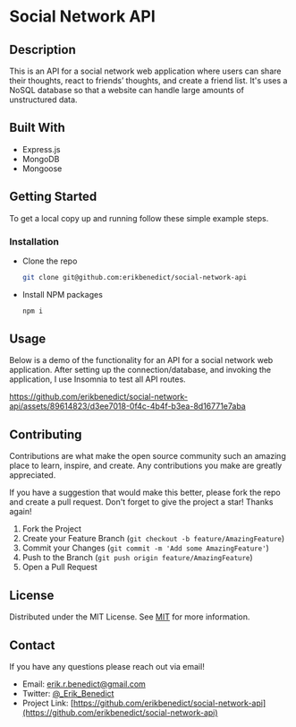 # Social Network API

## Description

This is an API for a social network web application where users can share their thoughts, react to friends’ thoughts, and create a friend list. It's uses a NoSQL database so that a website can handle large amounts of unstructured data.

## Built With

- Express.js
- MongoDB
- Mongoose

## Getting Started

To get a local copy up and running follow these simple example steps.

### Installation

- Clone the repo
  ```sh
  git clone git@github.com:erikbenedict/social-network-api
  ```
- Install NPM packages
  ```sh
  npm i
  ```

## Usage

Below is a demo of the functionality for an API for a social network web application. After setting up the connection/database, and invoking the application, I use Insomnia to test all API routes.


https://github.com/erikbenedict/social-network-api/assets/89614823/d3ee7018-0f4c-4b4f-b3ea-8d16771e7aba


## Contributing

Contributions are what make the open source community such an amazing place to learn, inspire, and create. Any contributions you make are greatly appreciated.

If you have a suggestion that would make this better, please fork the repo and create a pull request. Don't forget to give the project a star! Thanks again!

1. Fork the Project
2. Create your Feature Branch (`git checkout -b feature/AmazingFeature`)
3. Commit your Changes (`git commit -m 'Add some AmazingFeature'`)
4. Push to the Branch (`git push origin feature/AmazingFeature`)
5. Open a Pull Request

## License

Distributed under the MIT License. See [MIT](https://choosealicense.com/licenses/mit/) for more information.

## Contact

If you have any questions please reach out via email!

- Email: erik.r.benedict@gmail.com
- Twitter: [@\_Erik_Benedict](https://twitter.com/_Erik_Benedict)
- Project Link: [https://github.com/erikbenedict/social-network-api](https://github.com/erikbenedict/social-network-api)
